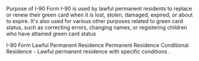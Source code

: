 Purpose of I-90
Form I-90 is used by lawful permanent residents  to replace or renew their green card  when it is lost, stolen, damaged, expired, or about to expire. It's also used for various other purposes related to green card status, such as correcting errors, changing names, or registering children who have attained green card status




I-90 Form 
Lawful Permanent Residence
Permanent Residence 
Conditional Residence - Lawful permanent residence with specific conditions .

